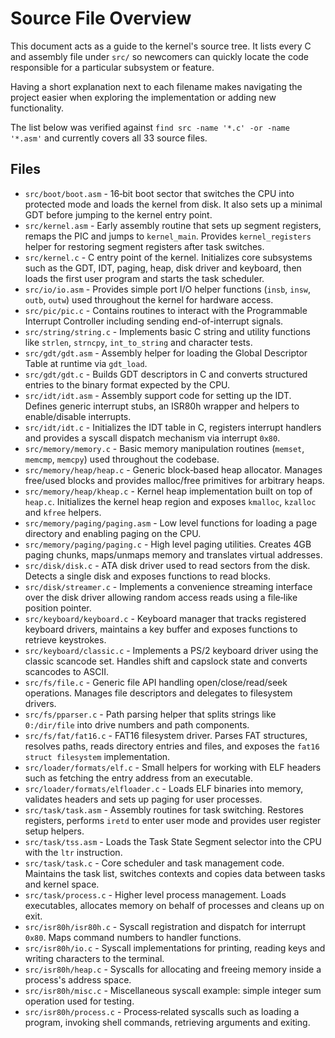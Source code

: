 # Source File Overview

This document acts as a guide to the kernel's source tree.  It lists every
C and assembly file under `src/` so newcomers can quickly locate the code
responsible for a particular subsystem or feature.

Having a short explanation next to each filename makes navigating the project
easier when exploring the implementation or adding new functionality.

The list below was verified against `find src -name '*.c' -or -name '*.asm'`
and currently covers all 33 source files.

## Files

- `src/boot/boot.asm` - 16‑bit boot sector that switches the CPU into protected mode and loads the kernel from disk. It also sets up a minimal GDT before jumping to the kernel entry point.
- `src/kernel.asm` - Early assembly routine that sets up segment registers, remaps the PIC and jumps to `kernel_main`. Provides `kernel_registers` helper for restoring segment registers after task switches.
- `src/kernel.c` - C entry point of the kernel. Initializes core subsystems such as the GDT, IDT, paging, heap, disk driver and keyboard, then loads the first user program and starts the task scheduler.
- `src/io/io.asm` - Provides simple port I/O helper functions (`insb`, `insw`, `outb`, `outw`) used throughout the kernel for hardware access.
- `src/pic/pic.c` - Contains routines to interact with the Programmable Interrupt Controller including sending end-of-interrupt signals.
- `src/string/string.c` - Implements basic C string and utility functions like `strlen`, `strncpy`, `int_to_string` and character tests.
- `src/gdt/gdt.asm` - Assembly helper for loading the Global Descriptor Table at runtime via `gdt_load`.
- `src/gdt/gdt.c` - Builds GDT descriptors in C and converts structured entries to the binary format expected by the CPU.
- `src/idt/idt.asm` - Assembly support code for setting up the IDT. Defines generic interrupt stubs, an ISR80h wrapper and helpers to enable/disable interrupts.
- `src/idt/idt.c` - Initializes the IDT table in C, registers interrupt handlers and provides a syscall dispatch mechanism via interrupt `0x80`.
- `src/memory/memory.c` - Basic memory manipulation routines (`memset`, `memcmp`, `memcpy`) used throughout the codebase.
- `src/memory/heap/heap.c` - Generic block‑based heap allocator. Manages free/used blocks and provides malloc/free primitives for arbitrary heaps.
- `src/memory/heap/kheap.c` - Kernel heap implementation built on top of `heap.c`. Initializes the kernel heap region and exposes `kmalloc`, `kzalloc` and `kfree` helpers.
- `src/memory/paging/paging.asm` - Low level functions for loading a page directory and enabling paging on the CPU.
- `src/memory/paging/paging.c` - High level paging utilities. Creates 4GB paging chunks, maps/unmaps memory and translates virtual addresses.
- `src/disk/disk.c` - ATA disk driver used to read sectors from the disk. Detects a single disk and exposes functions to read blocks.
- `src/disk/streamer.c` - Implements a convenience streaming interface over the disk driver allowing random access reads using a file‑like position pointer.
- `src/keyboard/keyboard.c` - Keyboard manager that tracks registered keyboard drivers, maintains a key buffer and exposes functions to retrieve keystrokes.
- `src/keyboard/classic.c` - Implements a PS/2 keyboard driver using the classic scancode set. Handles shift and capslock state and converts scancodes to ASCII.
- `src/fs/file.c` - Generic file API handling open/close/read/seek operations. Manages file descriptors and delegates to filesystem drivers.
- `src/fs/pparser.c` - Path parsing helper that splits strings like `0:/dir/file` into drive numbers and path components.
- `src/fs/fat/fat16.c` - FAT16 filesystem driver. Parses FAT structures, resolves paths, reads directory entries and files, and exposes the `fat16` `struct filesystem` implementation.
- `src/loader/formats/elf.c` - Small helpers for working with ELF headers such as fetching the entry address from an executable.
- `src/loader/formats/elfloader.c` - Loads ELF binaries into memory, validates headers and sets up paging for user processes.
- `src/task/task.asm` - Assembly routines for task switching. Restores registers, performs `iretd` to enter user mode and provides user register setup helpers.
- `src/task/tss.asm` - Loads the Task State Segment selector into the CPU with the `ltr` instruction.
- `src/task/task.c` - Core scheduler and task management code. Maintains the task list, switches contexts and copies data between tasks and kernel space.
- `src/task/process.c` - Higher level process management. Loads executables, allocates memory on behalf of processes and cleans up on exit.
- `src/isr80h/isr80h.c` - Syscall registration and dispatch for interrupt `0x80`. Maps command numbers to handler functions.
- `src/isr80h/io.c` - Syscall implementations for printing, reading keys and writing characters to the terminal.
- `src/isr80h/heap.c` - Syscalls for allocating and freeing memory inside a process's address space.
- `src/isr80h/misc.c` - Miscellaneous syscall example: simple integer sum operation used for testing.
- `src/isr80h/process.c` - Process‑related syscalls such as loading a program, invoking shell commands, retrieving arguments and exiting.

